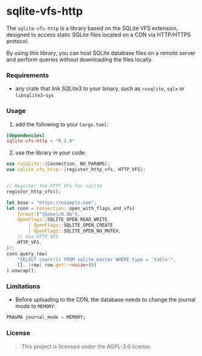 # sqlite-vfs-http

The `sqlite-vfs-http` is a library based on the SQLite VFS extension, designed to access static SQLite files located on a CDN via HTTP/HTTPS protocol.

By using this library, you can host SQLite database files on a remote server and perform queries without downloading the files locally.

### Requirements

-   any crate that link SQLite3 to your binary, such as `rusqlite`, `sqlx` or `libsqlite3-sys`

### Usage

1. add the following to your `Cargo.toml`:

```toml
[dependencies]
sqlite-vfs-http = "0.1.0"
```

2. use the library in your code:

```rust
use rusqlite::{Connection, NO_PARAMS};
use sqlite_vfs_http::{register_http_vfs, HTTP_VFS};


// Register the HTTP VFS for sqlite
register_http_vfs();

let base = "https://example.com";
let conn = Connection::open_with_flags_and_vfs(
    format!("{base}/0.db"),
    OpenFlags::SQLITE_OPEN_READ_WRITE
        | OpenFlags::SQLITE_OPEN_CREATE
        | OpenFlags::SQLITE_OPEN_NO_MUTEX,
    // Use HTTP VFS
    HTTP_VFS,
)?;
conn.query_row(
    "SELECT count(1) FROM sqlite_master WHERE type = 'table'",
    [], |row| row.get::<usize>(0)
).unwrap();
```

### Limitations

-   Before uploading to the CDN, the database needs to change the journal mode to `MEMORY`:

```sql
PRAGMA journal_mode = MEMORY;
```

### License

> This project is licensed under the AGPL-3.0 license.
